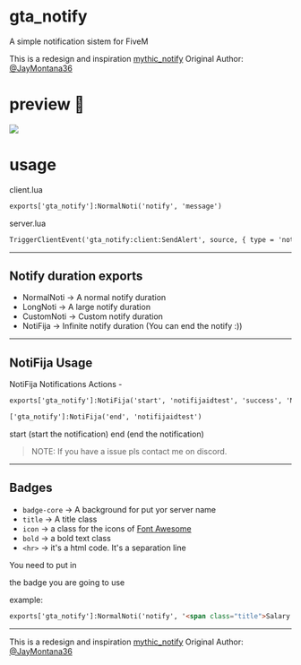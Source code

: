 # gta_notify
 A simple notification sistem for FiveM

This is a redesign and inspiration [mythic_notify](https://github.com/JayMontana36/mythic_notify)
Original Author: [@JayMontana36](https://github.com/JayMontana36)

# preview 👀

![](https://media.discordapp.net/attachments/1057014722274271343/1177819260777668619/image.png?ex=6573e4aa&is=65616faa&hm=fc01c8283733b1fa40788cc969cb7bafd8e728459ed8a42bdd7cfb77ae5bc9ae&=&format=webp)

# usage

client.lua
```html
exports['gta_notify']:NormalNoti('notify', 'message')
```

server.lua
```html
TriggerClientEvent('gta_notify:client:SendAlert', source, { type = 'notify', text = 'texto' })
```

---

## Notify duration exports

- NormalNoti -> A normal notify duration
- LongNoti   -> A large notify duration
- CustomNoti -> Custom notify duration
- NotiFija   -> Infinite notify duration (You can end the notify :))

---

## NotiFija Usage

NotiFija Notifications Actions -
```html
exports['gta_notify']:NotiFija('start', 'notifijaidtest', 'success', 'NotiFija test. (Persist Noti)')
```

```html
['gta_notify']:NotiFija('end', 'notifijaidtest')
```

start (start the notification)
end (end the notification)


> NOTE: If you have a issue pls contact me on discord.

---

## Badges

- `badge-core`  -> A background for put yor server name
- `title`       -> A title class
- `icon`        -> a class for the icons of [Font Awesome](https://fontawesome.com)
- `bold`        -> a bold text class
- `<hr>`        -> it's a html code. It's a separation line

You need to put in <div class=""> the badge you are going to use

example:
```html
exports['gta_notify']:NormalNoti('notify', '<span class="title">Salary Notification</span>" .. xPlayer.Salary .. "<hr> <div class="badge-core">ROLEPLAYSERVER</div>')
```

---

This is a redesign and inspiration [mythic_notify](https://github.com/JayMontana36/mythic_notify)
Original Author: [@JayMontana36](https://github.com/JayMontana36)
